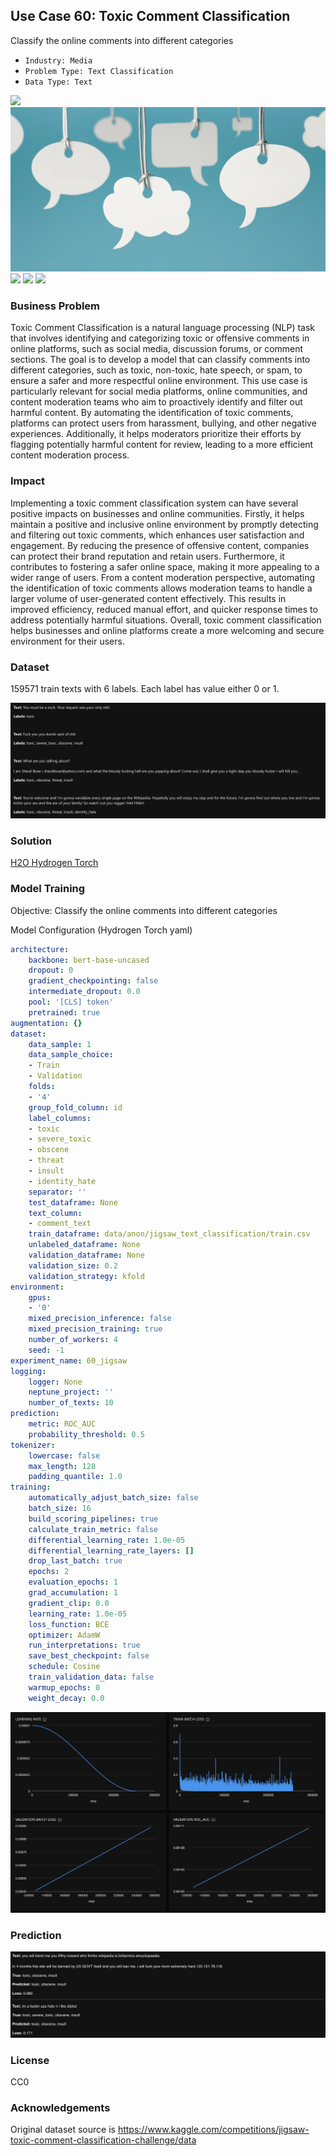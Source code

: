 ## Use Case 60: Toxic Comment Classification

Classify the online comments into different categories

- `Industry: Media`
- `Problem Type: Text Classification`
- `Data Type: Text`

![](https://github.com/h2oai/ht-catalog/blob/646864e3c695f7c721514159bd6c59520dab7438/Assets/use-cases/wikipedia_toxic_comments/cover.png)
![](https://github.com/h2oai/ht-catalog/blob/646864e3c695f7c721514159bd6c59520dab7438/Assets/use-cases/wikipedia_toxic_comments/cover.jpg)
![](https://github.com/h2oai/ht-catalog/blob/646864e3c695f7c721514159bd6c59520dab7438/Assets/use-cases/wikipedia_toxic_comments/cover.jpeg)
![](https://github.com/h2oai/ht-catalog/blob/646864e3c695f7c721514159bd6c59520dab7438/Assets/use-cases/wikipedia_toxic_comments/cover.webp)
![](https://github.com/h2oai/ht-catalog/blob/646864e3c695f7c721514159bd6c59520dab7438/Assets/use-cases/wikipedia_toxic_comments/cover)

### Business Problem 

Toxic Comment Classification is a natural language processing (NLP) task that involves identifying and categorizing toxic or offensive comments in online platforms, such as social media, discussion forums, or comment sections. The goal is to develop a model that can classify comments into different categories, such as toxic, non-toxic, hate speech, or spam, to ensure a safer and more respectful online environment. This use case is particularly relevant for social media platforms, online communities, and content moderation teams who aim to proactively identify and filter out harmful content. By automating the identification of toxic comments, platforms can protect users from harassment, bullying, and other negative experiences. Additionally, it helps moderators prioritize their efforts by flagging potentially harmful content for review, leading to a more efficient content moderation process.

### Impact

Implementing a toxic comment classification system can have several positive impacts on businesses and online communities. Firstly, it helps maintain a positive and inclusive online environment by promptly detecting and filtering out toxic comments, which enhances user satisfaction and engagement. By reducing the presence of offensive content, companies can protect their brand reputation and retain users. Furthermore, it contributes to fostering a safer online space, making it more appealing to a wider range of users. From a content moderation perspective, automating the identification of toxic comments allows moderation teams to handle a larger volume of user-generated content effectively. This results in improved efficiency, reduced manual effort, and quicker response times to address potentially harmful situations. Overall, toxic comment classification helps businesses and online platforms create a more welcoming and secure environment for their users.

### Dataset

159571 train texts with 6 labels. Each label has value either 0 or 1. 

![train data](https://github.com/h2oai/ht-catalog/blob/646864e3c695f7c721514159bd6c59520dab7438/Assets/use-cases/wikipedia_toxic_comments/train%20data.png)

### Solution

[H2O Hydrogen Torch](https://docs.h2o.ai/h2o-hydrogen-torch/)

### Model Training

Objective: Classify the online comments into different categories

Model Configuration (Hydrogen Torch yaml)

```yaml
architecture:
    backbone: bert-base-uncased
    dropout: 0
    gradient_checkpointing: false
    intermediate_dropout: 0.0
    pool: '[CLS] token'
    pretrained: true
augmentation: {}
dataset:
    data_sample: 1
    data_sample_choice:
    - Train
    - Validation
    folds:
    - '4'
    group_fold_column: id
    label_columns:
    - toxic
    - severe_toxic
    - obscene
    - threat
    - insult
    - identity_hate
    separator: ''
    test_dataframe: None
    text_column:
    - comment_text
    train_dataframe: data/anon/jigsaw_text_classification/train.csv
    unlabeled_dataframe: None
    validation_dataframe: None
    validation_size: 0.2
    validation_strategy: kfold
environment:
    gpus:
    - '0'
    mixed_precision_inference: false
    mixed_precision_training: true
    number_of_workers: 4
    seed: -1
experiment_name: 60_jigsaw
logging:
    logger: None
    neptune_project: ''
    number_of_texts: 10
prediction:
    metric: ROC_AUC
    probability_threshold: 0.5
tokenizer:
    lowercase: false
    max_length: 128
    padding_quantile: 1.0
training:
    automatically_adjust_batch_size: false
    batch_size: 16
    build_scoring_pipelines: true
    calculate_train_metric: false
    differential_learning_rate: 1.0e-05
    differential_learning_rate_layers: []
    drop_last_batch: true
    epochs: 2
    evaluation_epochs: 1
    grad_accumulation: 1
    gradient_clip: 0.0
    learning_rate: 1.0e-05
    loss_function: BCE
    optimizer: AdamW
    run_interpretations: true
    save_best_checkpoint: false
    schedule: Cosine
    train_validation_data: false
    warmup_epochs: 0
    weight_decay: 0.0

```

![chart](https://github.com/h2oai/ht-catalog/blob/646864e3c695f7c721514159bd6c59520dab7438/Assets/use-cases/wikipedia_toxic_comments/chart.png)


### Prediction

![Predictions](https://github.com/h2oai/ht-catalog/blob/646864e3c695f7c721514159bd6c59520dab7438/Assets/use-cases/wikipedia_toxic_comments/Validation%20Predictions.png)

### License

CC0

### Acknowledgements

Original dataset source is https://www.kaggle.com/competitions/jigsaw-toxic-comment-classification-challenge/data
